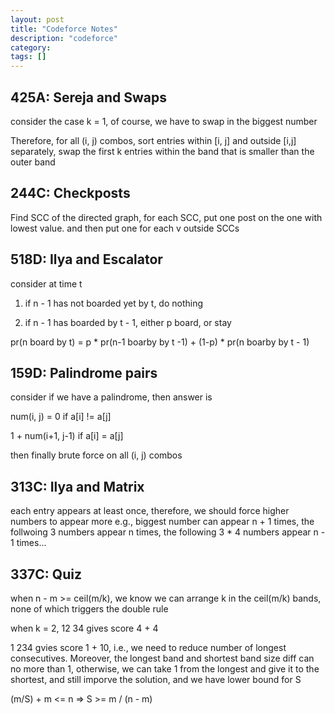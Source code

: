 ```yaml
---
layout: post
title: "Codeforce Notes"
description: "codeforce"
category: 
tags: []
---
```


425A: Sereja and Swaps
--------
consider the case k = 1, of course, we have to swap in the biggest number

Therefore, for all (i, j) combos, sort entries within [i, j] and outside [i,j] separately, swap the first k entries within the band that is
smaller than the outer band


244C: Checkposts
--------
Find SCC of the directed graph, for each SCC, put one post on the one with lowest value. and then put one for each v outside SCCs


518D:  Ilya and Escalator
---------
consider at time t

1. if n - 1 has not boarded yet by t, do nothing

2. if n - 1 has boarded by t - 1, either p board, or stay

pr(n board by t) = p * pr(n-1 boarby by t -1) + (1-p) * pr(n boarby by t - 1)



159D: Palindrome pairs
-------
consider if we have a palindrome, then answer is 

num(i, j) = 0 if a[i] != a[j]

1 + num(i+1, j-1) if a[i] = a[j]

then finally brute force on all (i, j) combos


313C: Ilya and Matrix
---------
each entry appears at least once, therefore, we should force higher numbers to appear more
e.g., biggest number can appear n + 1 times, the follwoing 3 numbers appear n times, the following 3 * 4 numbers appear n - 1 times... 


337C: Quiz
---------
when n - m >=  ceil(m/k), we know we can arrange k in the ceil(m/k) bands, none of which triggers the double rule 

when k = 2, 12 34 gives score 4 + 4

1 234 gvies score 1 + 10, i.e., we need to reduce number of longest consecutives. Moreover, the longest band and shortest band size diff can
no more than 1, otherwise, we can take 1 from the longest and give it to the shortest, and still imporve the solution, and we have lower
bound for S

(m/S) + m <= n => S >= m / (n - m)

